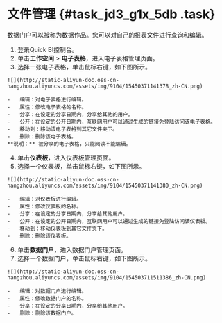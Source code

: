 # 文件管理 {#task_jd3_g1x_5db .task}

数据门户可以被称为数据作品。您可以对自己的报表文件进行查询和编辑。

1.   登录Quick BI控制台。 
2.   单击**工作空间** \> **电子表格**，进入电子表格管理页面。 
3.   选择一张电子表格，单击鼠标右键，如下图所示。 

    ![](http://static-aliyun-doc.oss-cn-hangzhou.aliyuncs.com/assets/img/9104/15450371141378_zh-CN.png)

    -   编辑：对电子表格进行编辑。
    -   属性：修改电子表格的名称。
    -   分享：在设定的分享日期内，分享给其他的用户。
    -   公开：在设定的公开日期内，互联网用户可以通过生成的链接免登陆访问该电子表格。
    -   移动到：移动该电子表格到其它文件夹下。
    -   删除：删除该电子表格。
    **说明：** 被分享的电子表格，只能阅读不能编辑。

4.   单击**仪表板**，进入仪表板管理页面。 
5.   选择一个仪表板，单击鼠标右键，如下图所示。 

    ![](http://static-aliyun-doc.oss-cn-hangzhou.aliyuncs.com/assets/img/9104/15450371141380_zh-CN.png)

    -   编辑：对仪表板进行编辑。
    -   属性：修改仪表板的名称。
    -   分享：在设定的分享日期内，分享给其他用户。
    -   公开：在设定的公开日期内，互联网用户可以通过生成的链接免登陆访问该仪表板。
    -   移动到：移动仪表板到其它文件夹下。
    -   删除：删除该仪表板。
6.   单击**数据门户**，进入数据门户管理页面。 
7.   选择一个数据门户，单击鼠标右键，如下图所示。 

    ![](http://static-aliyun-doc.oss-cn-hangzhou.aliyuncs.com/assets/img/9104/154503711511386_zh-CN.png)

    -   编辑：对数据门户进行编辑。
    -   属性：修改数据门户的名称。
    -   分享：在设定的分享日期内，分享给其他用户。
    -   删除：删除该数据门户。

